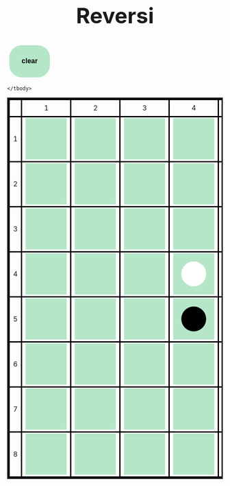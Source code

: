 <!DOCTYPE html>
<html lang="en">
<head>
  <meta charset="UTF-8">
  <meta http-equiv="X-UA-Compatible" content="IE=edge">
  <meta name="viewport" content="width=device-width, initial-scale=1.0">
  <title>Reversi</title>
</head>
<style>
  h1 {
    font-size: 50px;
    text-align: center;
  }
  table {
    margin: auto;
    border: solid 3px;
    border-collapse: collapse;
  }
  table th,
  table td {
    width: 1vw; height: 1vh;
    border: solid 3px #000;
    text-align: center;
  }
  button {
    background-color: rgb(182, 230, 200);
    border: none;
    color: black;
    padding: 2vw 2vw;
    text-align: center;
    text-decoration: none;
    display: inline-block;
    font-size: 16px;
    cursor: pointer;
    z-index:100;
  }
  .clear{
    margin: 5px;
    border: 1px rgb(0, 0, 0);
    padding: 3vw 3vw;
    border-radius: 3vw;
  }
  /*button:hover {
    background-color: #4CAF50;
  } */
  div{
    float: left;
    z-index:-100;
    width: 6vw;
    height: 6vw;
    border-radius: 3vw;
    background-color: rgb(182, 230, 200);
  }
  .stone33{
    background-color: white;
  }
  .stone44{
    background-color: white;
  }
  .stone34{
    background-color: black;
  }
  .stone43{
    background-color: black;
  }
</style>
<body onload="init()">
  <h1>Reversi</h1>
  <button class="clear" onclick="init()"><b>clear</b></button>
  <table>
    <tbody>
      <tr>
          <td></td>
          <td>1</td>
          <td>2</td>
          <td>3</td>
          <td>4</td>
          <td>5</td>
          <td>6</td>
          <td>7</td>
          <td>8</td>
      </tr>
      <tr>
          <td>1</td>
          <td><button onclick="stoneOnclick(0,0)" ><div id="stone00"></div></button></td>
          <td><button onclick="stoneOnclick(0,1)" ><div id="stone01"></div></button></td>
          <td><button onclick="stoneOnclick(0,2)" ><div id="stone02"></div></button></td>
          <td><button onclick="stoneOnclick(0,3)" ><div id="stone03"></div></button></td>
          <td><button onclick="stoneOnclick(0,4)" ><div id="stone04"></div></button></td>
          <td><button onclick="stoneOnclick(0,5)" ><div id="stone05"></div></button></td>
          <td><button onclick="stoneOnclick(0,6)" ><div id="stone06"></div></button></td>
          <td><button onclick="stoneOnclick(0,7)" ><div id="stone07"></div></button></td>
      </tr>
      <tr>
          <td>2</td>
          <td><button onclick="stoneOnclick(1,0)" ><div id="stone10"></div></button></td>
          <td><button onclick="stoneOnclick(1,1)" ><div id="stone11"></div></button></td>
          <td><button onclick="stoneOnclick(1,2)" ><div id="stone12"></div></button></td>
          <td><button onclick="stoneOnclick(1,3)" ><div id="stone13"></div></button></td>
          <td><button onclick="stoneOnclick(1,4)" ><div id="stone14"></div></button></td>
          <td><button onclick="stoneOnclick(1,5)" ><div id="stone15"></div></button></td>
          <td><button onclick="stoneOnclick(1,6)" ><div id="stone16"></div></button></td>
          <td><button onclick="stoneOnclick(1,7)" ><div id="stone17"></div></button></td>
      </tr>
      <tr>
          <td>3</td>
          <td><button onclick="stoneOnclick(2,0)" ><div id="stone20"></div></button></td>
          <td><button onclick="stoneOnclick(2,1)" ><div id="stone21"></div></button></td>
          <td><button onclick="stoneOnclick(2,2)" ><div id="stone22"></div></button></td>
          <td><button onclick="stoneOnclick(2,3)" ><div id="stone23"></div></button></td>
          <td><button onclick="stoneOnclick(2,4)" ><div id="stone24"></div></button></td>
          <td><button onclick="stoneOnclick(2,5)" ><div id="stone25"></div></button></td>
          <td><button onclick="stoneOnclick(2,6)" ><div id="stone26"></div></button></td>
          <td><button onclick="stoneOnclick(2,7)" ><div id="stone27"></div></button></td>
      </tr>
      <tr>
          <td>4</td>
          <td><button onclick="stoneOnclick(3,0)" ><div id="stone30"></div></button></td>
          <td><button onclick="stoneOnclick(3,1)" ><div id="stone31"></div></button></td>
          <td><button onclick="stoneOnclick(3,2)" ><div id="stone32"></div></button></td>
          <td><button onclick="stoneOnclick(3,3)" ><div id="stone33" class="stone33"></div></button></td>
          <td><button onclick="stoneOnclick(3,4)" ><div id="stone34" class="stone34"></div></button></td>
          <td><button onclick="stoneOnclick(3,5)" ><div id="stone35"></div></button></td>
          <td><button onclick="stoneOnclick(3,6)" ><div id="stone36"></div></button></td>
          <td><button onclick="stoneOnclick(3,7)" ><div id="stone37"></div></button></td>
      </tr>
      <tr>
          <td>5</td>
          <td><button onclick="stoneOnclick(4,0)" ><div id="stone40"></div></button></td>
          <td><button onclick="stoneOnclick(4,1)" ><div id="stone41"></div></button></td>
          <td><button onclick="stoneOnclick(4,2)" ><div id="stone42"></div></button></td>
          <td><button onclick="stoneOnclick(4,3)" ><div id="stone43" class="stone43""></div></button></td>
          <td><button onclick="stoneOnclick(4,4)" ><div id="stone44" class="stone44"></div></button></td>
          <td><button onclick="stoneOnclick(4,5)" ><div id="stone45"></div></button></td>
          <td><button onclick="stoneOnclick(4,6)" ><div id="stone46"></div></button></td>
          <td><button onclick="stoneOnclick(4,7)" ><div id="stone47"></div></button></td>
      </tr>
      <tr>
          <td>6</td>
          <td><button onclick="stoneOnclick(5,0)" ><div id="stone50"></div></button></td>
          <td><button onclick="stoneOnclick(5,1)" ><div id="stone51"></div></button></td>
          <td><button onclick="stoneOnclick(5,2)" ><div id="stone52"></div></button></td>
          <td><button onclick="stoneOnclick(5,3)" ><div id="stone53"></div></button></td>
          <td><button onclick="stoneOnclick(5,4)" ><div id="stone54"></div></button></td>
          <td><button onclick="stoneOnclick(5,5)" ><div id="stone55"></div></button></td>
          <td><button onclick="stoneOnclick(5,6)" ><div id="stone56"></div></button></td>
          <td><button onclick="stoneOnclick(5,7)" ><div id="stone57"></div></button></td>
      </tr>
      <tr>
          <td>7</td>
          <td><button onclick="stoneOnclick(6,0)" ><div id="stone60"></div></button></td>
          <td><button onclick="stoneOnclick(6,1)" ><div id="stone61"></div></button></td>
          <td><button onclick="stoneOnclick(6,2)" ><div id="stone62"></div></button></td>
          <td><button onclick="stoneOnclick(6,3)" ><div id="stone63"></div></button></td>
          <td><button onclick="stoneOnclick(6,4)" ><div id="stone64"></div></button></td>
          <td><button onclick="stoneOnclick(6,5)" ><div id="stone65"></div></button></td>
          <td><button onclick="stoneOnclick(6,6)" ><div id="stone66"></div></button></td>
          <td><button onclick="stoneOnclick(6,7)" ><div id="stone67"></div></button></td>
      </tr>
      <tr>
          <td>8</td>
          <td><button onclick="stoneOnclick(7,0)" ><div id="stone70"></div></button></td>
          <td><button onclick="stoneOnclick(7,1)" ><div id="stone71"></div></button></td>
          <td><button onclick="stoneOnclick(7,2)" ><div id="stone72"></div></button></td>
          <td><button onclick="stoneOnclick(7,3)" ><div id="stone73"></div></button></td>
          <td><button onclick="stoneOnclick(7,4)" ><div id="stone74"></div></button></td>
          <td><button onclick="stoneOnclick(7,5)" ><div id="stone75"></div></button></td>
          <td><button onclick="stoneOnclick(7,6)" ><div id="stone76"></div></button></td>
          <td><button onclick="stoneOnclick(7,7)" ><div id="stone77"></div></button></td>
      </tr>

    </tbody>
  </table>
  <script src="main.js"></script>
</body>
</html>

